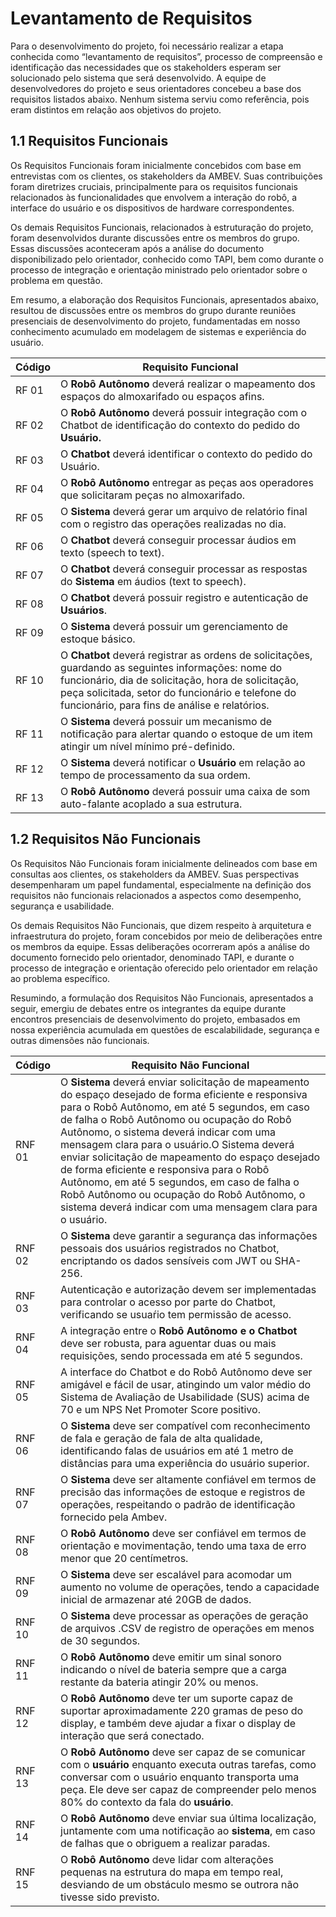# Levantamento de Requisitos

Para o desenvolvimento do projeto, foi necessário realizar a etapa conhecida como “levantamento de requisitos”, processo de compreensão e identificação das necessidades que os stakeholders esperam ser solucionado pelo sistema que será desenvolvido. A equipe de desenvolvedores do projeto e seus orientadores concebeu a base dos requisitos listados abaixo. Nenhum sistema serviu como referência, pois eram distintos em relação aos objetivos do projeto.

## 1.1 Requisitos Funcionais

Os Requisitos Funcionais foram inicialmente concebidos com base em entrevistas com os clientes, os stakeholders da AMBEV. Suas contribuições foram diretrizes cruciais, principalmente para os requisitos funcionais relacionados às funcionalidades que envolvem a interação do robô, a interface do usuário e os dispositivos de hardware correspondentes.

Os demais Requisitos Funcionais, relacionados à estruturação do projeto, foram desenvolvidos durante discussões entre os membros do grupo. Essas discussões aconteceram após a análise do documento disponibilizado pelo orientador, conhecido como TAPI, bem como durante o processo de integração e orientação ministrado pelo orientador sobre o problema em questão.

Em resumo, a elaboração dos Requisitos Funcionais, apresentados abaixo, resultou de discussões entre os membros do grupo durante reuniões presenciais de desenvolvimento do projeto, fundamentadas em nosso conhecimento acumulado em modelagem de sistemas e experiência do usuário.

| **Código** | **Requisito Funcional**                                                                                                                                                                                                                                                       |
| ----------------- | ----------------------------------------------------------------------------------------------------------------------------------------------------------------------------------------------------------------------------------------------------------------------------------- |
| RF 01             | O **Robô Autônomo** deverá realizar o mapeamento dos espaços do almoxarifado ou espaços afins.                                                                                                                                                                            |
| RF 02             | O **Robô Autônomo** deverá possuir integração com o Chatbot de identificação do contexto do pedido do **Usuário.**                                                                                                                                               |
| RF 03             | O **Chatbot** deverá identificar o contexto do pedido do Usuário.                                                                                                                                                                                                            |
| RF 04             | O **Robô Autônomo** entregar as peças aos operadores que solicitaram peças no almoxarifado.                                                                                                                                                                               |
| RF 05             | O **Sistema** deverá gerar um arquivo de relatório final com o registro das operações realizadas no dia.                                                                                                                                                                   |
| RF 06             | O **Chatbot** deverá conseguir processar áudios em texto (speech to text).                                                                                                                                                                                                  |
| RF 07             | O **Chatbot** deverá conseguir processar as respostas do **Sistema** em áudios (text to speech).                                                                                                                                                                       |
| RF 08             | O **Chatbot** deverá possuir registro e autenticação de **Usuários**.                                                                                                                                                                                                |
| RF 09             | O **Sistema** deverá possuir um gerenciamento de estoque básico.                                                                                                                                                                                                             |
| RF 10             | O **Chatbot** deverá registrar as ordens de solicitações, guardando as seguintes informações: nome do funcionário, dia de solicitação, hora de solicitação, peça solicitada, setor do funcionário e telefone do funcionário, para fins de análise e relatórios. |
| RF 11             | O **Sistema** deverá possuir um mecanismo de notificação para alertar quando o estoque de um item atingir um nível mínimo pré-definido.                                                                                                                                  |
| RF 12             | O **Sistema** deverá notificar o **Usuário** em relação ao tempo de processamento da sua ordem.                                                                                                                                                                     |
| RF 13             | O **Robô Autônomo** deverá possuir uma caixa de som auto-falante acoplado a sua estrutura.                                                                                                                                                                                  |

## 1.2 Requisitos Não Funcionais

Os Requisitos Não Funcionais foram inicialmente delineados com base em consultas aos clientes, os stakeholders da AMBEV. Suas perspectivas desempenharam um papel fundamental, especialmente na definição dos requisitos não funcionais relacionados a aspectos como desempenho, segurança e usabilidade.

Os demais Requisitos Não Funcionais, que dizem respeito à arquitetura e infraestrutura do projeto, foram concebidos por meio de deliberações entre os membros da equipe. Essas deliberações ocorreram após a análise do documento fornecido pelo orientador, denominado TAPI, e durante o processo de integração e orientação oferecido pelo orientador em relação ao problema específico.

Resumindo, a formulação dos Requisitos Não Funcionais, apresentados a seguir, emergiu de debates entre os integrantes da equipe durante encontros presenciais de desenvolvimento do projeto, embasados em nossa experiência acumulada em questões de escalabilidade, segurança e outras dimensões não funcionais.

| **Código** | **Requisito Não Funcional**                                                                                                                                                                                                                                           |
| ----------------- | ---------------------------------------------------------------------------------------------------------------------------------------------------------------------------------------------------------------------------------------------------------------------------- |
| RNF 01            | O **Sistema** deverá enviar solicitação de mapeamento do espaço desejado de forma eficiente e responsiva para o Robô Autônomo, em até 5 segundos, em caso de falha o Robô Autônomo ou ocupação do Robô Autônomo, o sistema deverá indicar com uma mensagem clara para o usuário.O Sistema deverá enviar solicitação de mapeamento do espaço desejado de forma eficiente e responsiva para o Robô Autônomo, em até 5 segundos, em caso de falha o Robô Autônomo ou ocupação do Robô Autônomo, o sistema deverá indicar com uma mensagem clara para o usuário.    |
| RNF 02            | O **Sistema** deve garantir a segurança das informações pessoais dos usuários registrados no Chatbot, encriptando os dados sensíveis com JWT ou SHA-256.                                                                                                           |
| RNF 03            | Autenticação e autorização devem ser implementadas para controlar o acesso por parte do Chatbot, verificando se usuaŕio tem permissão de acesso.                                                                                                                       |
| RNF 04            | A integração entre o **Robô Autônomo e o Chatbot** deve ser robusta, para aguentar duas ou mais requisições, sendo processada em até 5 segundos.                                                                                                                 |
| RNF 05            | A interface do Chatbot e do Robô Autônomo deve ser amigável e fácil de usar, atingindo um valor médio do Sistema de Avaliação de Usabilidade (SUS) acima de 70 e um NPS Net Promoter Score positivo.                                                                         |
| RNF 06            | O **Sistema** deve ser compatível com reconhecimento de fala e geração de fala de alta qualidade, identificando falas de usuários em até 1 metro de distâncias para uma experiência do usuário superior.                                                        |
| RNF 07            | O **Sistema** deve ser altamente confiável em termos de precisão das informações de estoque e registros de operações, respeitando o padrão de identificação fornecido pela Ambev.                                                                              |
| RNF 08            | O **Robô Autônomo** deve ser confiável em termos de orientação e movimentação, tendo uma taxa de erro menor que 20 centímetros.                                                                                                                                 |
| RNF 09            | O **Sistema** deve ser escalável para acomodar um aumento no volume de operações, tendo a capacidade inicial de armazenar até 20GB de dados.                                                                                                                        |
| RNF 10            | O **Sistema** deve processar as operações de geração de arquivos .CSV de registro de operações em menos de 30 segundos.                                                                                                                                           |
| RNF 11            | O **Robô Autônomo** deve emitir um sinal sonoro indicando o nível de bateria sempre que a carga restante da bateria atingir 20% ou menos.                                                                                                                                |
| RNF 12            | O **Robô Autônomo** deve ter um suporte capaz de suportar aproximadamente 220 gramas de peso do display, e também deve ajudar a fixar o display de interação que será conectado.                                                                                  |
| RNF 13            | O **Robô Autônomo** deve ser capaz de se comunicar com o **usuário** enquanto executa outras tarefas, como conversar com o usuário enquanto transporta uma peça. Ele deve ser capaz de compreender pelo menos 80% do contexto da fala do **usuário**. |
| RNF 14            | O **Robô Autônomo** deve enviar sua última localização, juntamente com uma notificação ao **sistema**, em caso de falhas que o obriguem a realizar paradas.                                                                                                |
| RNF 15            | O **Robô Autônomo** deve lidar com alterações pequenas na estrutura do mapa em tempo real, desviando de um obstáculo mesmo se outrora não tivesse sido previsto. |